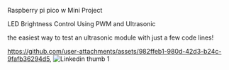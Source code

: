Raspberry pi pico w Mini Project

LED Brightness Control Using PWM and Ultrasonic

the easiest way to test an ultrasonic module with just a few code lines!


https://github.com/user-attachments/assets/982ffeb1-980d-42d3-b24c-9fafb36294d5, ![Linkedin thumb 1](https://github.com/user-attachments/assets/d4e0425e-543d-4fb1-a3a0-cc9c4727a884)


